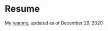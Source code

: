 # Resume
My [resume](https://github.com/nicklauscyc/resume/blob/master/nc-resume-2020-12-29.pdf), updated as of December 29, 2020

